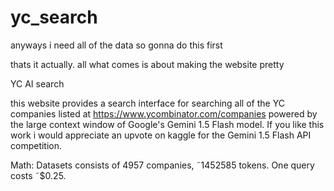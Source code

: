 # yc_search

anyways i need all of the data so gonna do this first

thats it actually. all what comes is about making the website pretty

YC AI search

this website provides a search interface for searching all of the YC companies listed at https://www.ycombinator.com/companies powered by the large context window of Google's Gemini 1.5 Flash model. If you like this work i would appreciate an upvote on kaggle for the Gemini 1.5 Flash API competition.

Math: Datasets consists of 4957 companies, ˜1452585 tokens. One query costs ˜$0.25.